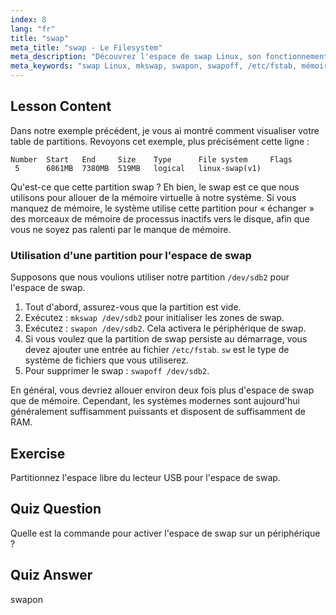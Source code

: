 ```yaml
---
index: 8
lang: "fr"
title: "swap"
meta_title: "swap - Le Filesystem"
meta_description: "Découvrez l'espace de swap Linux, son fonctionnement, et comment créer et gérer des partitions de swap. Optimisez l'utilisation de la mémoire de votre système avec ce guide !"
meta_keywords: "swap Linux, mkswap, swapon, swapoff, /etc/fstab, mémoire virtuelle, débutant Linux, tutoriel Linux"
---
```


## Lesson Content

Dans notre exemple précédent, je vous ai montré comment visualiser votre table de partitions. Revoyons cet exemple, plus précisément cette ligne :

```
Number  Start   End     Size    Type      File system     Flags
 5      6861MB  7380MB  519MB   logical   linux-swap(v1)
```

Qu'est-ce que cette partition swap ? Eh bien, le swap est ce que nous utilisons pour allouer de la mémoire virtuelle à notre système. Si vous manquez de mémoire, le système utilise cette partition pour « échanger » des morceaux de mémoire de processus inactifs vers le disque, afin que vous ne soyez pas ralenti par le manque de mémoire.

### Utilisation d'une partition pour l'espace de swap

Supposons que nous voulions utiliser notre partition `/dev/sdb2` pour l'espace de swap.

1. Tout d'abord, assurez-vous que la partition est vide.
2. Exécutez : `mkswap /dev/sdb2` pour initialiser les zones de swap.
3. Exécutez : `swapon /dev/sdb2`. Cela activera le périphérique de swap.
4. Si vous voulez que la partition de swap persiste au démarrage, vous devez ajouter une entrée au fichier `/etc/fstab`. `sw` est le type de système de fichiers que vous utiliserez.
5. Pour supprimer le swap : `swapoff /dev/sdb2`.

En général, vous devriez allouer environ deux fois plus d'espace de swap que de mémoire. Cependant, les systèmes modernes sont aujourd'hui généralement suffisamment puissants et disposent de suffisamment de RAM.

## Exercise

Partitionnez l'espace libre du lecteur USB pour l'espace de swap.

## Quiz Question

Quelle est la commande pour activer l'espace de swap sur un périphérique ?

## Quiz Answer

swapon

